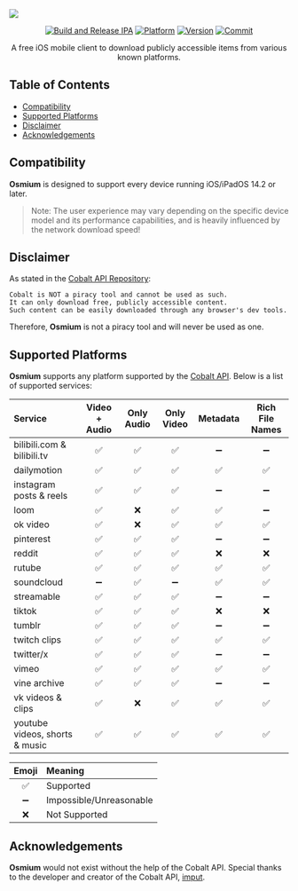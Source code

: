 <img src="https://raw.githubusercontent.com/cranci1/Osmium/main/assets/Untitled.png">

<div align="center">
  
[![Build and Release IPA](https://github.com/cranci1/Osmium/actions/workflows/swift.yml/badge.svg)](https://github.com/cranci1/Osmium/actions/workflows/swift.yml)
[![Platform](https://img.shields.io/badge/Platform-iOS%20%7C%20iPadOS%2014.2%2B-orange?logo=apple&logoColor=white)](https://img.shields.io/badge/Platform-iOS%20%7C%20iPadOS%2014.2%2B-red?logo=apple&logoColor=white)
[![Version](https://custom-icon-badges.demolab.com/github/v/release/cranci1/osmium)](https://custom-icon-badges.demolab.com/github/v/release/cranci1/osmium)
[![Commit](https://custom-icon-badges.demolab.com/github/last-commit/cranci1/Osmium)](https://custom-icon-badges.demolab.com/github/last-commit/cranci1/Osmium)

A free iOS mobile client to download publicly accessible items from various known platforms.
</div>

## Table of Contents

- [Compatibility](#compatibility)
- [Supported Platforms](#supported-platforms)
- [Disclaimer](#disclaimer)
- [Acknowledgements](#acknowledgements)

## Compatibility

**Osmium** is designed to support every device running iOS/iPadOS 14.2 or later.

> Note: The user experience may vary depending on the specific device model and its performance capabilities, and is heavily influenced by the network download speed!

## Disclaimer

As stated in the [Cobalt API Repository](https://github.com/imputnet/cobalt?tab=readme-ov-file#ethics-and-disclaimer):

```
Cobalt is NOT a piracy tool and cannot be used as such.
It can only download free, publicly accessible content.
Such content can be easily downloaded through any browser's dev tools.
```

Therefore, **Osmium** is not a piracy tool and will never be used as one.

## Supported Platforms

**Osmium** supports any platform supported by the [Cobalt API](https://github.com/imputnet/cobalt?tab=readme-ov-file#supported-services). Below is a list of supported services:

| Service                        | Video + Audio | Only Audio | Only Video | Metadata | Rich File Names |
| :----------------------------- | :-----------: | :--------: | :--------: | :------: | :-------------: |
| bilibili.com & bilibili.tv     | ✅            | ✅         | ✅         | ➖        | ➖              |
| dailymotion                    | ✅            | ✅         | ✅         | ✅        | ✅              |
| instagram posts & reels        | ✅            | ✅         | ✅         | ➖        | ➖              |
| loom                           | ✅            | ❌         | ✅         | ✅        | ➖              |
| ok video                       | ✅            | ❌         | ✅         | ✅        | ✅              |
| pinterest                      | ✅            | ✅         | ✅         | ➖        | ➖              |
| reddit                         | ✅            | ✅         | ✅         | ❌        | ❌              |
| rutube                         | ✅            | ✅         | ✅         | ✅        | ✅              |
| soundcloud                     | ➖            | ✅         | ➖         | ✅        | ✅              |
| streamable                     | ✅            | ✅         | ✅         | ➖        | ➖              |
| tiktok                         | ✅            | ✅         | ✅         | ❌        | ❌              |
| tumblr                         | ✅            | ✅         | ✅         | ➖        | ➖              |
| twitch clips                   | ✅            | ✅         | ✅         | ✅        | ✅              |
| twitter/x                      | ✅            | ✅         | ✅         | ➖        | ➖              |
| vimeo                          | ✅            | ✅         | ✅         | ✅        | ✅              |
| vine archive                   | ✅            | ✅         | ✅         | ➖        | ➖              |
| vk videos & clips              | ✅            | ❌         | ✅         | ✅        | ✅              |
| youtube videos, shorts & music | ✅            | ✅         | ✅         | ✅        | ✅              |

| Emoji   | Meaning                 |
| :-----: | :---------------------- |
| ✅      | Supported               |
| ➖      | Impossible/Unreasonable  |
| ❌      | Not Supported           |

## Acknowledgements

**Osmium** would not exist without the help of the Cobalt API. Special thanks to the developer and creator of the Cobalt API, [imput](https://github.com/imputnet).
